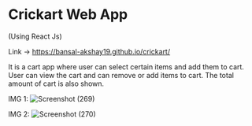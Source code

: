 # Crickart Web App
(Using React Js)

Link -> https://bansal-akshay19.github.io/crickart/ 

It is a cart app where user can select certain items and add them to cart. 
User can view the cart and can remove or add items to cart. 
The total amount of cart is also shown.

IMG 1: 
![Screenshot (269)](https://user-images.githubusercontent.com/73535072/209123986-d0403591-c598-447d-aae4-b1d2cb462315.png)


IMG 2:
![Screenshot (270)](https://user-images.githubusercontent.com/73535072/209124230-18ca1fb5-3dcd-45f6-ae3c-b46126328dcf.png)

